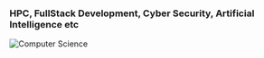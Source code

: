 <h3><b>HPC, FullStack Development, Cyber Security, Artificial Intelligence etc</b></h3>


![Computer Science](https://github.com/user-attachments/assets/f07e891d-b620-4e2d-8fc9-1a0690582590)
